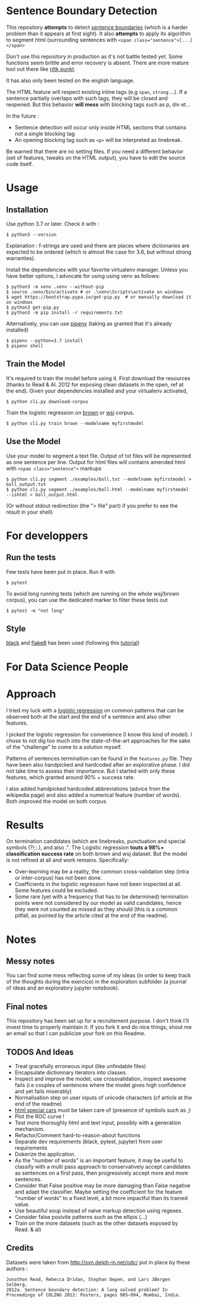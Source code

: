 # Sentence Boundary Detection

This repository **attempts** to detect [sentence boundaries](https://en.wikipedia.org/wiki/Sentence_boundary_disambiguation) (which is a harder problem than it appears at first sight).
It also **attempts** to apply its algorithm to segment html (surrounding sentences with `<span class="sentence">[...]</span>`

Don't use this repository in production as it's not battle tested yet. Some functions seem brittle and error recovery is absent. There are more mature tool out there like [nltk punkt](https://www.nltk.org/api/nltk.tokenize.html).

It has also only been tested on the english language.

The HTML feature will respect existing inline tags (e.g `span`, `strong` ...). If a sentence partially overlaps with such tags, they will be closed and reopened. But this behavior **will mess** with blocking tags such as p, div et...

In the future : 
- Sentence detection will occur only inside HTML sections that contains not a single blocking tag
- An opening blocking tag such as `<p>` will be interpreted as linebreak.

Be warned that there are no setting files. If you need a different behavior (set of features, tweaks on the HTML output), you have to edit the source code itself.

# Usage

## Installation

Use python 3.7 or later. Check it with :
```
$ python3 --version
```

Explanation : f-strings are used and there are places where dictionaries are expected to be ordered (which is almost the case for 3.6, but without strong warranties).


Install the dependencies with your favorite virtualenv manager. 
Unless you have better options, I advocate for using using venv as follows:
```
$ python3 -m venv .venv --without-pip
$ source .venv/bin/activate # or .\venv\Scripts\activate on windows
$ wget https://bootstrap.pypa.io/get-pip.py  # or manually download it on windows
$ python3 get-pip.py
$ python3 -m pip install -r requirements.txt
```

Alternatively, you can use [pipenv](https://github.com/pypa/pipenv) (taking as granted that it's already installed)
```
$ pipenv --python=3.7 install
$ pipenv shell
```

## Train the Model

It's required to train the model before using it.
First download the resources (thanks to Read & Al. 2012 for exposing clean datasets in the open, ref at the end).
Given your dependencies installed and your virtualenv activated,
```
$ python cli.py download-corpus
```

Train the logistic regression on [brown](https://en.wikipedia.org/wiki/Brown_Corpus) or [wsj](https://catalog.ldc.upenn.edu/LDC2000T43) corpus.
```
$ python cli.py train brown --modelname myfirstmodel
```

## Use the Model

Use your model to segment a text file.
Output of txt files will be represented as one sentence per line.
Output for html files will contains amended html with `<span class="sentence">` markups

```
$ python cli.py segment ./examples/boll.txt --modelname myfirstmodel > boll_output.txt
$ python cli.py segment ./examples/boll.html --modelname myfirstmodel --ishtml > boll_output.html
```
(Or without stdout redirection (the "> file" part) if you prefer to see the result in your shell)



# For developpers


## Run the tests

Few tests have been put in place.
Run it with
```
$ pytest
```
To avoid long running tests (which are running on the whole wsj/brown corpus), you can use the dedicated marker to filter these tests out
```
$ pytest -m "not long"
```

## Style

[black](https://black.readthedocs.io/) and [flake8](http://flake8.pycqa.org/en/latest/) has been used (following this [tutorial](https://ljvmiranda921.github.io/notebook/2018/06/21/precommits-using-black-and-flake8/))

# For Data Science People

# Approach

I tried my luck with a [logistic regression](https://en.wikipedia.org/wiki/Logistic_regression) on common patterns that can be observed both at the start and the end of a sentence and also other features.

I picked the logistic regression for convenience (I know this kind of model). I chose to not dig too much into the state-of-the-art approaches for the sake of the "challenge" to come to a solution myself.

Patterns of sentences termination can be found in the `features.py` file. 
They have been also handpicked and hardcoded after an explorative phase. I did not take time to assess their importance. But I started with only these features, which granted around 90% + success rate.

I also added handpicked hardcoded abbreviations (advice from the wikipedia page) and also added a numerical feature (number of words).
Both improved the model on both corpus.


# Results

On termination candidates (which are linebreaks, punctuation and special symbols (?!;:.), and also .".
The Logistic regression **touts a 98%+ classification success rate** on both brown and wsj dataset.
But the model is not refined at all and work remains. Specifically: 
- Over-learning may be a reality, the common cross-validation step (intra or inter-corpus) has not been done.
- Coefficients in the logistic regression have not been inspected at all. Some features could be excluded.
- Some rare (yet with a frequency that has to be determined) termination points were not considered by our model as valid candidates, hence they were not counted as missed as they should (this is a common pitfall, as pointed by the article cited at the end of the readme).

# Notes

## Messy notes

You can find some mess reflecting some of my ideas (in order to keep track of the thoughts during the exercice) in the exploration subfolder (a journal of ideas and an exploratory jupyter notebook).


## Final notes

This repository has been set up for a recruitement purpose. I don't think I'll invest time to properly maintain it. If you fork it and do nice things, shout me an email so that I can publicize your fork on this Readme.

## TODOS And Ideas

- Treat gracefully erroneous input (like unfindable files)
- Encapsulate dictionnary iterators into classes.
- Inspect and improve the model, use crossvalidation, inspect awesome fails (i.e couples of sentences where the model gives high confidence and yet fails miserably)
- Normalisation step on user inputs of unicode characters (cf article at the end of the readme)
- [html special cars](https://www.degraeve.com/reference/specialcharacters.php) must be taken care of (presence of symbols such as ;)
- Plot the ROC curve !
- Test more thoroughly html and text input, possibly with a generation mechanism.
- Refactor/Comment hard-to-reason-about functions
- Separate dev requirements (black, pytest, jupyter) from user requirements
- Dokerize the application.
- As the "number of words" is an important feature, it may be useful to classify with a multi pass approach to conservatively accept candidates as sentences on a first pass, then progressively accept more and more sentences.
- Consider that False positive may be more damaging than False negative and adapt the classifier. Maybe setting the coefficient for the feature "number of words" to a fixed level, a bit more impactful than its trained value.
- Use beautiful soup instead of naive markup detection using regexes.
- Consider false posivite patterns such as the ellipis (...)
- Train on the more datasets (such as the other datasets exposed by Read. & al)


## Credits

Datasets were taken from http://svn.delph-in.net/odc/ put in place by these authors :
```
Jonathon Read, Rebecca Dridan, Stephan Oepen, and Lars JØorgen Solberg.
2012a. Sentence boundary detection: A long solved problem? In Proceedings of COLING 2012: Posters, pages 985–994, Mumbai, India.
```



